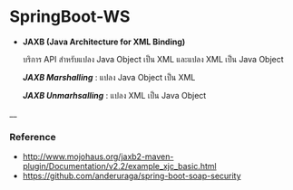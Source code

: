 # SpringBoot-WS

- __JAXB (Java Architecture for XML Binding)__

	บริการ API สำหรับแปลง Java Object เป็น XML และแปลง XML เป็น Java Object 

	***JAXB Marshalling*** : แปลง Java Object เป็น XML

	***JAXB Unmarhsalling*** : แปลง XML เป็น Java Object 
	
__
### Reference

- http://www.mojohaus.org/jaxb2-maven-plugin/Documentation/v2.2/example_xjc_basic.html
- https://github.com/anderuraga/spring-boot-soap-security
